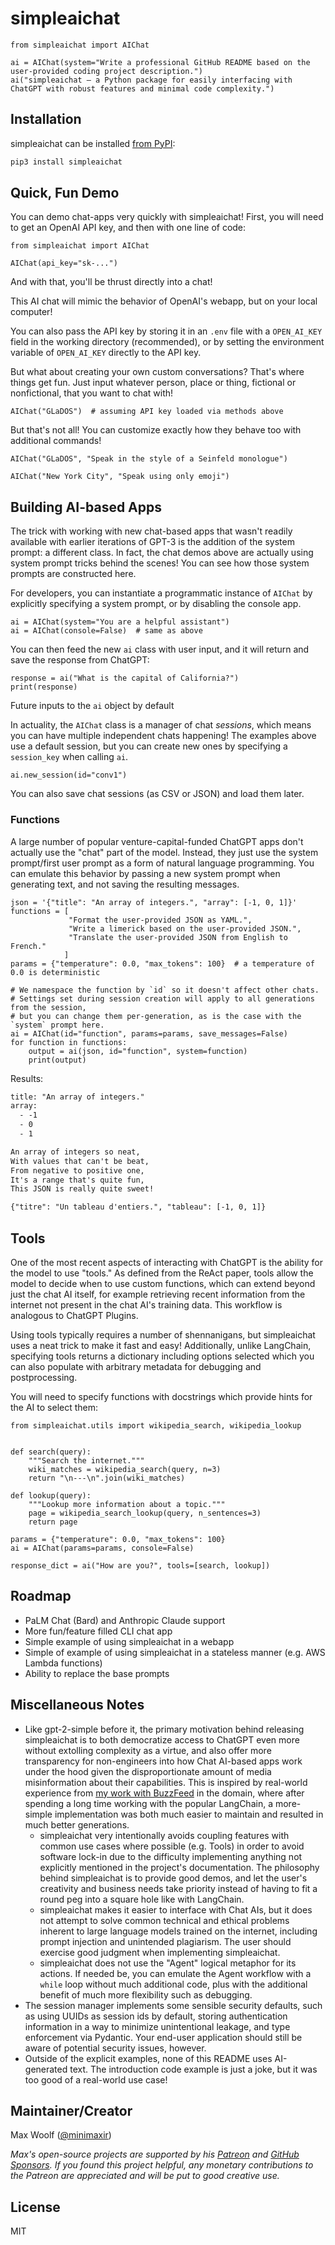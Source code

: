 # simpleaichat

```py3
from simpleaichat import AIChat

ai = AIChat(system="Write a professional GitHub README based on the user-provided coding project description.")
ai("simpleaichat — a Python package for easily interfacing with ChatGPT with robust features and minimal code complexity.")
```

## Installation

simpleaichat can be installed [from PyPI](https://pypi.org/project/simpleaichat/):

```sh
pip3 install simpleaichat
```

## Quick, Fun Demo

You can demo chat-apps very quickly with simpleaichat! First, you will need to get an OpenAI API key, and then with one line of code:

```py3
from simpleaichat import AIChat

AIChat(api_key="sk-...")
```

And with that, you'll be thrust directly into a chat!

This AI chat will mimic the behavior of OpenAI's webapp, but on your local computer!

You can also pass the API key by storing it in an `.env` file with a `OPEN_AI_KEY` field in the working directory (recommended), or by setting the environment variable of `OPEN_AI_KEY` directly to the API key.

But what about creating your own custom conversations? That's where things get fun. Just input whatever person, place or thing, fictional or nonfictional, that you want to chat with!

```py3
AIChat("GLaDOS")  # assuming API key loaded via methods above
```

But that's not all! You can customize exactly how they behave too with additional commands!

```py3
AIChat("GLaDOS", "Speak in the style of a Seinfeld monologue")
```

```py3
AIChat("New York City", "Speak using only emoji")
```

## Building AI-based Apps

The trick with working with new chat-based apps that wasn't readily available with earlier iterations of GPT-3 is the addition of the system prompt: a different class. In fact, the chat demos above are actually using system prompt tricks behind the scenes! You can see how those system prompts are constructed here.

For developers, you can instantiate a programmatic instance of `AIChat` by explicitly specifying a system prompt, or by disabling the console app.

```py3
ai = AIChat(system="You are a helpful assistant")
ai = AIChat(console=False)  # same as above
```

You can then feed the new `ai` class with user input, and it will return and save the response from ChatGPT:

```py3
response = ai("What is the capital of California?")
print(response)
```

Future inputs to the `ai` object by default

In actuality, the `AIChat` class is a manager of chat _sessions_, which means you can have multiple independent chats happening! The examples above use a default session, but you can create new ones by specifying a `session_key` when calling `ai`.

```py3
ai.new_session(id="conv1")
```

You can also save chat sessions (as CSV or JSON) and load them later.

### Functions

A large number of popular venture-capital-funded ChatGPT apps don't actually use the "chat" part of the model. Instead, they just use the system prompt/first user prompt as a form of natural language programming. You can emulate this behavior by passing a new system prompt when generating text, and not saving the resulting messages.

```py3
json = '{"title": "An array of integers.", "array": [-1, 0, 1]}'
functions = [
             "Format the user-provided JSON as YAML.",
             "Write a limerick based on the user-provided JSON.",
             "Translate the user-provided JSON from English to French."
            ]
params = {"temperature": 0.0, "max_tokens": 100}  # a temperature of 0.0 is deterministic

# We namespace the function by `id` so it doesn't affect other chats.
# Settings set during session creation will apply to all generations from the session,
# but you can change them per-generation, as is the case with the `system` prompt here.
ai = AIChat(id="function", params=params, save_messages=False)
for function in functions:
    output = ai(json, id="function", system=function)
    print(output)
```

Results:

```txt
title: "An array of integers."
array:
  - -1
  - 0
  - 1
```

```txt
An array of integers so neat,
With values that can't be beat,
From negative to positive one,
It's a range that's quite fun,
This JSON is really quite sweet!
```

```txt
{"titre": "Un tableau d'entiers.", "tableau": [-1, 0, 1]}
```

## Tools

One of the most recent aspects of interacting with ChatGPT is the ability for the model to use "tools." As defined from the ReAct paper, tools allow the model to decide when to use custom functions, which can extend beyond just the chat AI itself, for example retrieving recent information from the internet not present in the chat AI's training data. This workflow is analogous to ChatGPT Plugins.

Using tools typically requires a number of shennanigans, but simpleaichat uses a neat trick to make it fast and easy! Additionally, unlike LangChain, specifying tools returns a dictionary including options selected which you can also populate with arbitrary metadata for debugging and postprocessing.

You will need to specify functions with docstrings which provide hints for the AI to select them:

```py3
from simpleaichat.utils import wikipedia_search, wikipedia_lookup


def search(query):
    """Search the internet."""
    wiki_matches = wikipedia_search(query, n=3)
    return "\n---\n".join(wiki_matches)

def lookup(query):
    """Lookup more information about a topic."""
    page = wikipedia_search_lookup(query, n_sentences=3)
    return page

params = {"temperature": 0.0, "max_tokens": 100}
ai = AIChat(params=params, console=False)

response_dict = ai("How are you?", tools=[search, lookup])
```

## Roadmap

- PaLM Chat (Bard) and Anthropic Claude support
- More fun/feature filled CLI chat app
- Simple example of using simpleaichat in a webapp
- Simple of example of using simpleaichat in a stateless manner (e.g. AWS Lambda functions)
- Ability to replace the base prompts

## Miscellaneous Notes

- Like gpt-2-simple before it, the primary motivation behind releasing simpleaichat is to both democratize access to ChatGPT even more without extolling complexity as a virtue, and also offer more transparency for non-engineers into how Chat AI-based apps work under the hood given the disproportionate amount of media misinformation about their capabilities. This is inspired by real-world experience from [my work with BuzzFeed](https://tech.buzzfeed.com/the-right-tools-for-the-job-c05de96e949e) in the domain, where after spending a long time working with the popular LangChain, a more-simple implementation was both much easier to maintain and resulted in much better generations.
  - simpleaichat very intentionally avoids coupling features with common use cases where possible (e.g. Tools) in order to avoid software lock-in due to the difficulty implementing anything not explicitly mentioned in the project's documentation. The philosophy behind simpleaichat is to provide good demos, and let the user's creativity and business needs take priority instead of having to fit a round peg into a square hole like with LangChain.
  - simpleaichat makes it easier to interface with Chat AIs, but it does not attempt to solve common technical and ethical problems inherent to large language models trained on the internet, including prompt injection and unintended plagiarism. The user should exercise good judgment when implementing simpleaichat.
  - simpleaichat does not use the "Agent" logical metaphor for its actions. If needed be, you can emulate the Agent workflow with a `while` loop without much additional code, plus with the additional benefit of much more flexibility such as debugging.
- The session manager implements some sensible security defaults, such as using UUIDs as session ids by default, storing authentication information in a way to minimize unintentional leakage, and type enforcement via Pydantic. Your end-user application should still be aware of potential security issues, however.
- Outside of the explicit examples, none of this README uses AI-generated text. The introduction code example is just a joke, but it was too good of a real-world use case!

## Maintainer/Creator

Max Woolf ([@minimaxir](https://minimaxir.com))

_Max's open-source projects are supported by his [Patreon](https://www.patreon.com/minimaxir) and [GitHub Sponsors](https://github.com/sponsors/minimaxir). If you found this project helpful, any monetary contributions to the Patreon are appreciated and will be put to good creative use._

## License

MIT

```

```
